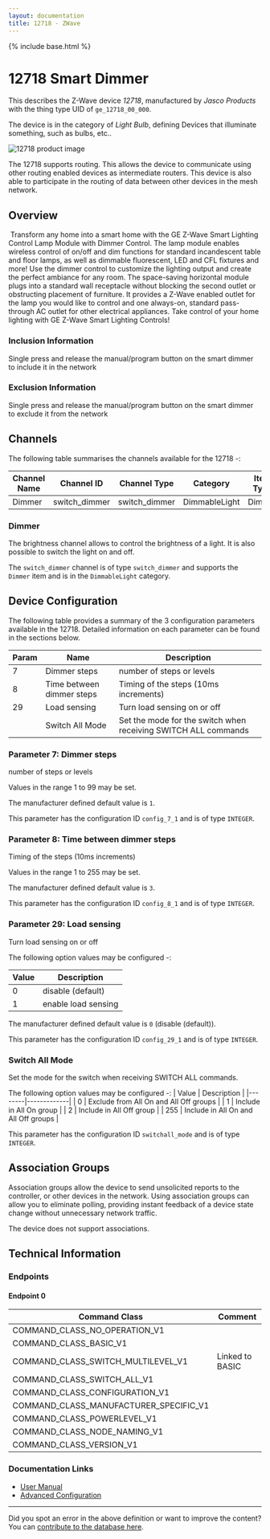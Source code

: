 ```yaml
---
layout: documentation
title: 12718 - ZWave
---
```


{% include base.html %}

# 12718 Smart Dimmer
This describes the Z-Wave device *12718*, manufactured by *Jasco Products* with the thing type UID of ```ge_12718_00_000```.

The device is in the category of *Light Bulb*, defining Devices that illuminate something, such as bulbs, etc..

![12718 product image](https://opensmarthouse.org/zwavedatabase/339/image/)


The 12718 supports routing. This allows the device to communicate using other routing enabled devices as intermediate routers.  This device is also able to participate in the routing of data between other devices in the mesh network.

## Overview

 Transform any home into a smart home with the GE Z-Wave Smart Lighting Control Lamp Module with Dimmer Control. The lamp module enables wireless control of on/off and dim functions for standard incandescent table and floor lamps, as well as dimmable fluorescent, LED and CFL fixtures and more! Use the dimmer control to customize the lighting output and create the perfect ambiance for any room. The space-saving horizontal module plugs into a standard wall receptacle without blocking the second outlet or obstructing placement of furniture. It provides a Z-Wave enabled outlet for the lamp you would like to control and one always-on, standard pass-through AC outlet for other electrical appliances. Take control of your home lighting with GE Z-Wave Smart Lighting Controls! 

### Inclusion Information

Single press and release the manual/program button on the smart dimmer to include it in the network

### Exclusion Information

Single press and release the manual/program button on the smart dimmer to exclude it from the network

## Channels

The following table summarises the channels available for the 12718 -:

| Channel Name | Channel ID | Channel Type | Category | Item Type |
|--------------|------------|--------------|----------|-----------|
| Dimmer | switch_dimmer | switch_dimmer | DimmableLight | Dimmer | 

### Dimmer
The brightness channel allows to control the brightness of a light.
            It is also possible to switch the light on and off.

The ```switch_dimmer``` channel is of type ```switch_dimmer``` and supports the ```Dimmer``` item and is in the ```DimmableLight``` category.



## Device Configuration

The following table provides a summary of the 3 configuration parameters available in the 12718.
Detailed information on each parameter can be found in the sections below.

| Param | Name  | Description |
|-------|-------|-------------|
| 7 | Dimmer steps | number of steps or levels |
| 8 | Time between dimmer steps | Timing of the steps (10ms increments) |
| 29 | Load sensing | Turn load sensing on or off |
|  | Switch All Mode | Set the mode for the switch when receiving SWITCH ALL commands |

### Parameter 7: Dimmer steps

number of steps or levels

Values in the range 1 to 99 may be set.

The manufacturer defined default value is ```1```.

This parameter has the configuration ID ```config_7_1``` and is of type ```INTEGER```.


### Parameter 8: Time between dimmer steps

Timing of the steps (10ms increments)

Values in the range 1 to 255 may be set.

The manufacturer defined default value is ```3```.

This parameter has the configuration ID ```config_8_1``` and is of type ```INTEGER```.


### Parameter 29: Load sensing

Turn load sensing on or off

The following option values may be configured -:

| Value  | Description |
|--------|-------------|
| 0 | disable (default) |
| 1 | enable load sensing |

The manufacturer defined default value is ```0``` (disable (default)).

This parameter has the configuration ID ```config_29_1``` and is of type ```INTEGER```.

### Switch All Mode

Set the mode for the switch when receiving SWITCH ALL commands.

The following option values may be configured -:
| Value  | Description |
|--------|-------------|
| 0 | Exclude from All On and All Off groups |
| 1 | Include in All On group |
| 2 | Include in All Off group |
| 255 | Include in All On and All Off groups |

This parameter has the configuration ID ```switchall_mode``` and is of type ```INTEGER```.


## Association Groups

Association groups allow the device to send unsolicited reports to the controller, or other devices in the network. Using association groups can allow you to eliminate polling, providing instant feedback of a device state change without unnecessary network traffic.

The device does not support associations.
## Technical Information

### Endpoints

#### Endpoint 0

| Command Class | Comment |
|---------------|---------|
| COMMAND_CLASS_NO_OPERATION_V1| |
| COMMAND_CLASS_BASIC_V1| |
| COMMAND_CLASS_SWITCH_MULTILEVEL_V1| Linked to BASIC|
| COMMAND_CLASS_SWITCH_ALL_V1| |
| COMMAND_CLASS_CONFIGURATION_V1| |
| COMMAND_CLASS_MANUFACTURER_SPECIFIC_V1| |
| COMMAND_CLASS_POWERLEVEL_V1| |
| COMMAND_CLASS_NODE_NAMING_V1| |
| COMMAND_CLASS_VERSION_V1| |

### Documentation Links

* [User Manual](https://opensmarthouse.org/zwavedatabase/339/12718-EnFrSp-QStart-V1-081314.pdf)
* [Advanced Configuration](https://opensmarthouse.org/zwavedatabase/339/Advanced-Configuration---Jasco-Products.pdf)

---

Did you spot an error in the above definition or want to improve the content?
You can [contribute to the database here](https://opensmarthouse.org/zwavedatabase/339).
